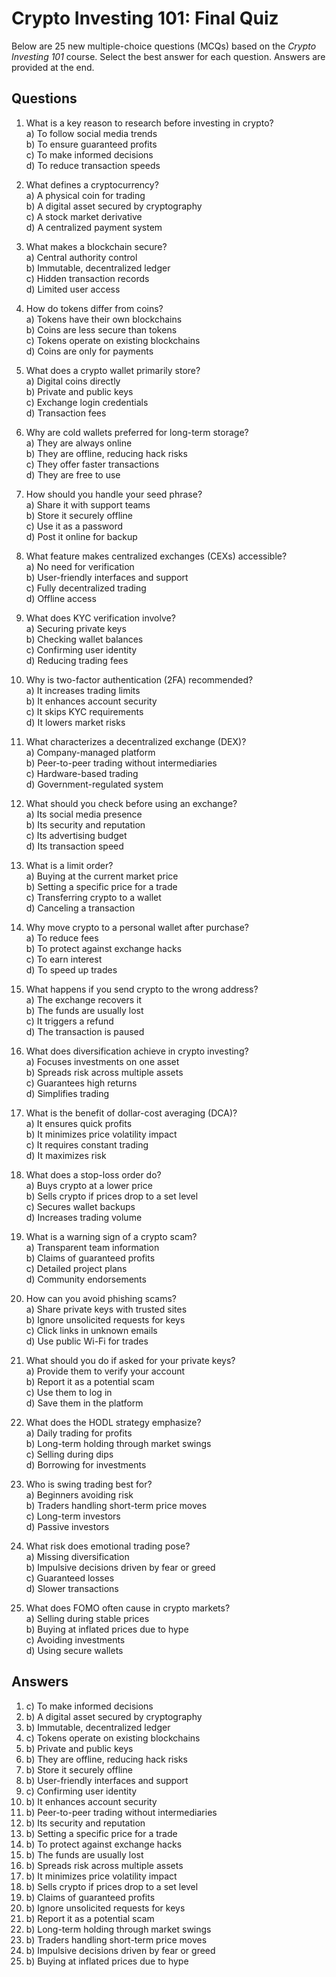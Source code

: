 # Crypto Investing 101: Final Quiz

Below are 25 new multiple-choice questions (MCQs) based on the *Crypto Investing 101* course. Select the best answer for each question. Answers are provided at the end.

## Questions

1. What is a key reason to research before investing in crypto?  
   a) To follow social media trends  
   b) To ensure guaranteed profits  
   c) To make informed decisions  
   d) To reduce transaction speeds  

2. What defines a cryptocurrency?  
   a) A physical coin for trading  
   b) A digital asset secured by cryptography  
   c) A stock market derivative  
   d) A centralized payment system  

3. What makes a blockchain secure?  
   a) Central authority control  
   b) Immutable, decentralized ledger  
   c) Hidden transaction records  
   d) Limited user access  

4. How do tokens differ from coins?  
   a) Tokens have their own blockchains  
   b) Coins are less secure than tokens  
   c) Tokens operate on existing blockchains  
   d) Coins are only for payments  

5. What does a crypto wallet primarily store?  
   a) Digital coins directly  
   b) Private and public keys  
   c) Exchange login credentials  
   d) Transaction fees  

6. Why are cold wallets preferred for long-term storage?  
   a) They are always online  
   b) They are offline, reducing hack risks  
   c) They offer faster transactions  
   d) They are free to use  

7. How should you handle your seed phrase?  
   a) Share it with support teams  
   b) Store it securely offline  
   c) Use it as a password  
   d) Post it online for backup  

8. What feature makes centralized exchanges (CEXs) accessible?  
   a) No need for verification  
   b) User-friendly interfaces and support  
   c) Fully decentralized trading  
   d) Offline access  

9. What does KYC verification involve?  
   a) Securing private keys  
   b) Checking wallet balances  
   c) Confirming user identity  
   d) Reducing trading fees  

10. Why is two-factor authentication (2FA) recommended?  
    a) It increases trading limits  
    b) It enhances account security  
    c) It skips KYC requirements  
    d) It lowers market risks  

11. What characterizes a decentralized exchange (DEX)?  
    a) Company-managed platform  
    b) Peer-to-peer trading without intermediaries  
    c) Hardware-based trading  
    d) Government-regulated system  

12. What should you check before using an exchange?  
    a) Its social media presence  
    b) Its security and reputation  
    c) Its advertising budget  
    d) Its transaction speed  

13. What is a limit order?  
    a) Buying at the current market price  
    b) Setting a specific price for a trade  
    c) Transferring crypto to a wallet  
    d) Canceling a transaction  

14. Why move crypto to a personal wallet after purchase?  
    a) To reduce fees  
    b) To protect against exchange hacks  
    c) To earn interest  
    d) To speed up trades  

15. What happens if you send crypto to the wrong address?  
    a) The exchange recovers it  
    b) The funds are usually lost  
    c) It triggers a refund  
    d) The transaction is paused  

16. What does diversification achieve in crypto investing?  
    a) Focuses investments on one asset  
    b) Spreads risk across multiple assets  
    c) Guarantees high returns  
    d) Simplifies trading  

17. What is the benefit of dollar-cost averaging (DCA)?  
    a) It ensures quick profits  
    b) It minimizes price volatility impact  
    c) It requires constant trading  
    d) It maximizes risk  

18. What does a stop-loss order do?  
    a) Buys crypto at a lower price  
    b) Sells crypto if prices drop to a set level  
    c) Secures wallet backups  
    d) Increases trading volume  

19. What is a warning sign of a crypto scam?  
    a) Transparent team information  
    b) Claims of guaranteed profits  
    c) Detailed project plans  
    d) Community endorsements  

20. How can you avoid phishing scams?  
    a) Share private keys with trusted sites  
    b) Ignore unsolicited requests for keys  
    c) Click links in unknown emails  
    d) Use public Wi-Fi for trades  

21. What should you do if asked for your private keys?  
    a) Provide them to verify your account  
    b) Report it as a potential scam  
    c) Use them to log in  
    d) Save them in the platform  

22. What does the HODL strategy emphasize?  
    a) Daily trading for profits  
    b) Long-term holding through market swings  
    c) Selling during dips  
    d) Borrowing for investments  

23. Who is swing trading best for?  
    a) Beginners avoiding risk  
    b) Traders handling short-term price moves  
    c) Long-term investors  
    d) Passive investors  

24. What risk does emotional trading pose?  
    a) Missing diversification  
    b) Impulsive decisions driven by fear or greed  
    c) Guaranteed losses  
    d) Slower transactions  

25. What does FOMO often cause in crypto markets?  
    a) Selling during stable prices  
    b) Buying at inflated prices due to hype  
    c) Avoiding investments  
    d) Using secure wallets  

## Answers
1. c) To make informed decisions  
2. b) A digital asset secured by cryptography  
3. b) Immutable, decentralized ledger  
4. c) Tokens operate on existing blockchains  
5. b) Private and public keys  
6. b) They are offline, reducing hack risks  
7. b) Store it securely offline  
8. b) User-friendly interfaces and support  
9. c) Confirming user identity  
10. b) It enhances account security  
11. b) Peer-to-peer trading without intermediaries  
12. b) Its security and reputation  
13. b) Setting a specific price for a trade  
14. b) To protect against exchange hacks  
15. b) The funds are usually lost  
16. b) Spreads risk across multiple assets  
17. b) It minimizes price volatility impact  
18. b) Sells crypto if prices drop to a set level  
19. b) Claims of guaranteed profits  
20. b) Ignore unsolicited requests for keys  
21. b) Report it as a potential scam  
22. b) Long-term holding through market swings  
23. b) Traders handling short-term price moves  
24. b) Impulsive decisions driven by fear or greed  
25. b) Buying at inflated prices due to hype